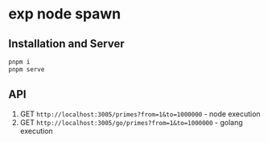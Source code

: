 # exp node spawn

## Installation and Server

```bash
pnpm i
pnpm serve
```

## API

1. GET `http://localhost:3005/primes?from=1&to=1000000` - node execution
2. GET `http://localhost:3005/go/primes?from=1&to=1000000` - golang execution

